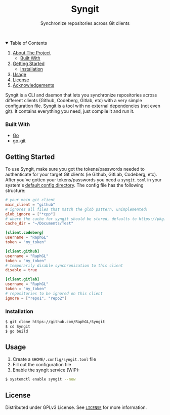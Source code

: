 <!-- PROJECT LOGO -->
<br />
<p align="center">
<!--  
  <a href="https://github.com/RaphGL/Syngit">
    <img src="logo.png" alt="Logo" height="80">
  </a> --->

  <h1 align="center">Syngit</h3>
  <p align="center">Synchronize repositories across Git clients</p>
  <p align="center">
    <br />
  </p>
</p>

<!-- TABLE OF CONTENTS -->
<details open="open">
  <summary>Table of Contents</summary>
  <ol>
    <li>
      <a href="#about-the-project">About The Project</a>
      <ul>
        <li><a href="#built-with">Built With</a></li>
      </ul>
    </li>
    <li>
      <a href="#getting-started">Getting Started</a>
      <ul>
        <li><a href="#installation">Installation</a></li>
      </ul>
    </li>
    <li><a href="#usage">Usage</a></li>
    <li><a href="#license">License</a></li>
    <li><a href="#acknowledgements">Acknowledgements</a></li>
  </ol>
</details>

<!-- ABOUT THE PROJECT -->

Syngit is a CLI and daemon that lets you synchronize repositories across different clients (Github, Codeberg, Gitlab, etc) with a very simple configuration file.
Syngit is a tool with no external dependencies (not even git). It contains everything you need, just compile it and run it.

### Built With

- [Go](https://go.dev/)
- [go-git](https://github.com/go-git/go-git)

<!-- GETTING STARTED -->

## Getting Started

To use Syngit, make sure you got the tokens/passwords needed to authenticate for your target Git clients (ie Github, GitLab, Codeberg, etc).
After you've gotten your tokens/passwords you need a `syngit.toml` in your system's [default config directory](https://pkg.go.dev/os#UserConfigDir). The config file has the following structure:

```toml
# your main git client
main_client = "github"
# ignores all files that match the glob pattern, unimplemented!
glob_ignore = ["*cpp"]
# where the cache for syngit should be stored, defaults to https://pkg.go.dev/os#UserCacheDir
cache_dir = "~/Documents/Test"

[client.codeberg]
username = "RaphGL"
token = "my_token"

[client.github]
username = "RaphGL"
token = "my_token"
# temporarily disable synchronization to this client
disable = true

[client.gitlab]
username = "RaphGL"
token = "my_token"
# repositories to be ignored on this client
ignore = ["repo1", "repo2"]
```


### Installation

```sh
$ git clone https://github.com/RaphGL/Syngit
$ cd Syngit
$ go build
```

<!-- USAGE EXAMPLES -->

## Usage

1. Create a `$HOME/.config/syngit.toml` file
2. Fill out the configuration file 
3. Enable the syngit service (WIP):

```sh
$ systemctl enable syngit --now
```

<!-- LICENSE -->

## License

Distributed under GPLv3 License. See [`LICENSE`](https://github.com/RaphGL/Syngit/blob/main/LICENSE) for more information.
